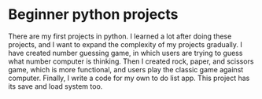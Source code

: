 # Beginner python projects
There are my first projects in python. I learned a lot after doing these projects, and I want to expand the complexity of my projects gradually.
I have created number guessing game, in which users are trying to guess what number computer is thinking.
Then I created rock, paper, and scissors game, which is more functional, and users play the classic game against computer.
Finally, I write a code for my own to do list app. This project has its save and load system too.
